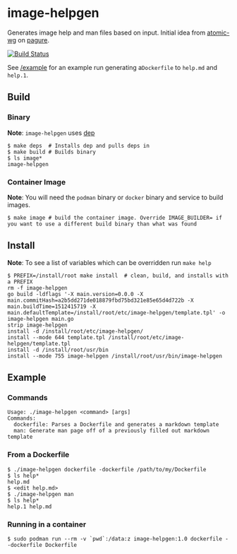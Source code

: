 # image-helpgen

Generates image help and man files based on input. Initial idea from [atomic-wg](https://pagure.io/atomic-wg/issue/354) on [pagure](https://pagure.io/).

[![Build Status](https://travis-ci.org/ashcrow/image-helpgen.svg)](https://travis-ci.org/ashcrow/image-helpgen/)

See [/example](/example) for an example run generating a``Dockerfile`` to ``help.md`` and ``help.1``.

## Build

### Binary
**Note**: ``image-helpgen`` uses [dep](https://github.com/golang/dep/)

```
$ make deps  # Installs dep and pulls deps in
$ make build # Builds binary
$ ls image*
image-helpgen
```

### Container Image

**Note**: You will need the `podman` binary or `docker` binary and service to build images.

```
$ make image # build the container image. Override IMAGE_BUILDER= if you want to use a different build binary than what was found

```


## Install
**Note**: To see a list of variables which can be overridden run ```make help```

```
$ PREFIX=/install/root make install  # clean, build, and installs with a PREFIX
rm -f image-helpgen
go build -ldflags '-X main.version=0.0.0 -X main.commitHash=a2b5dd271de018879fbd75bd321e85e65d4d722b -X main.buildTime=1512415719 -X main.defaultTemplate=/install/root/etc/image-helpgen/template.tpl' -o image-helpgen main.go
strip image-helpgen
install -d /install/root/etc/image-helpgen/
install --mode 644 template.tpl /install/root/etc/image-helpgen/template.tpl
install -d /install/root/usr/bin
install --mode 755 image-helpgen /install/root/usr/bin/image-helpgen
```

## Example

### Commands
```
Usage: ./image-helpgen <command> [args]
Commands:
  dockerfile: Parses a Dockerfile and generates a markdown template
  man: Generate man page off of a previously filled out markdown template
```

### From a Dockerfile
```
$ ./image-helpgen dockerfile -dockerfile /path/to/my/Dockerfile
$ ls help*
help.md
$ <edit help.md>
$ ./image-helpgen man
$ ls help*
help.1 help.md
```

### Running in a container
```
$ sudo podman run --rm -v `pwd`:/data:z image-helpgen:1.0 dockerfile --dockerfile Dockerfile 
```
